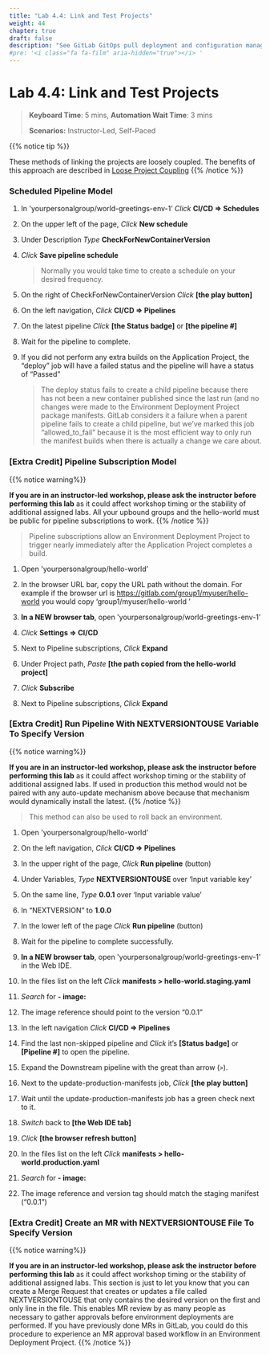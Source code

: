```yaml
---
title: "Lab 4.4: Link and Test Projects"
weight: 44
chapter: true
draft: false
description: "See GitLab GitOps pull deployment and configuration management in action."
#pre: '<i class="fa fa-film" aria-hidden="true"></i> '
---
```


# Lab 4.4: Link and Test Projects

> **Keyboard Time**: 5 mins, **Automation Wait Time**: 3 mins
>
> **Scenarios:** Instructor-Led, Self-Paced

{{% notice tip %}}

These methods of linking the projects are loosely coupled. The benefits of this approach are described in [Loose Project Coupling](https://gitlab.com/guided-explorations/gl-k8s-agent/gitops/envs/world-greetings-env-1#loose-project-coupling) 
{{% /notice %}}

### Scheduled Pipeline Model

1. In 'yourpersonalgroup/world-greetings-env-1’ *Click* **CI/CD => Schedules**

2. On the upper left of the page, *Click* **New schedule**

3. Under Description *Type* **CheckForNewContainerVersion**

4. *Click* **Save pipeline schedule**

   > Normally you would take time to create a schedule on your desired frequency.

5. On the right of CheckForNewContainerVersion *Click* **[the play button]**

6. On the left navigation, *Click* **CI/CD => Pipelines**

7. On the latest pipeline *Click* **[the Status badge]** or **[the pipeline \#]**

8. Wait for the pipeline to complete.

9. If you did not perform any extra builds on the Application Project, the “deploy” job will have a failed status and the pipeline will have a status of “Passed”

   > The deploy status fails to create a child pipeline because there has not been a new container published since the last run (and no changes were made to the Environment Deployment Project package manifests. GitLab considers it a failure when a parent pipeline fails to create a child pipeline, but we’ve marked this job “allowed_to_fail” because it is the most efficient way to only run the manifest builds when there is actually a change we care about.

### [Extra Credit] Pipeline Subscription Model

{{% notice warning%}}

**If you are in an instructor-led workshop, please ask the instructor before performing this lab** as it could affect workshop timing or the stability of additional assigned labs. All your upbound groups and the hello-world must be public for pipeline subscriptions to work.
{{% /notice %}}

> Pipeline subscriptions allow an Environment Deployment Project to trigger nearly immediately after the Application Project completes a build.

1. Open 'yourpersonalgroup/hello-world’

2. In the browser URL bar, copy the URL path without the domain. For example if the browser url is https://gitlab.com/group1/myuser/hello-world you would copy ‘group1/myuser/hello-world ’

3. **In a NEW browser tab**, open 'yourpersonalgroup/world-greetings-env-1’

4. *Click* **Settings => CI/CD**

5. Next to Pipeline subscriptions, *Click* **Expand**

6. Under Project path, *Paste* **[the path copied from the hello-world project]**

7. *Click* **Subscribe**

8. Next to Pipeline subscriptions, *Click* **Expand**

### [Extra Credit] Run Pipeline With NEXTVERSIONTOUSE Variable To Specify Version

{{% notice warning%}}

**If you are in an instructor-led workshop, please ask the instructor before performing this lab** as it could affect workshop timing or the stability of additional assigned labs. If used in production this method would not be paired with any auto-update mechanism above because that mechanism would dynamically install the latest.
{{% /notice %}}

> This method can also be used to roll back an environment.

1. Open 'yourpersonalgroup/hello-world’

2. On the left navigation, *Click* **CI/CD => Pipelines**

3. In the upper right of the page, *Click* **Run pipeline** (button)

4. Under Variables, *Type* **NEXTVERSIONTOUSE** over ‘Input variable key’

5. On the same line, *Type* **0.0.1** over ‘Input variable value’

6. In  “NEXTVERSION” to **1.0.0**
7. In the lower left of the page *Click* **Run pipeline** (button)
8. Wait for the pipeline to complete successfully.
9. **In a NEW browser tab**, open 'yourpersonalgroup/world-greetings-env-1' in the Web IDE.

10. In the files list on the left *Click* **manifests > hello-world.staging.yaml**

11. *Search* for **- image:**

12. The image reference should point to the version “0.0.1”
13. In the left navigation *Click* **CI/CD => Pipelines**
14. Find the last non-skipped pipeline and *Click* it’s **[Status badge]** or **[Pipeline \#]** to open the pipeline.
15. Expand the Downstream pipeline with the great than arrow (`>`).
16. Next to the update-production-manifests job, *Click* **[the play button]**
17. Wait until the update-production-manifests job has a green check next to it.
18. *Switch* back to **[the Web IDE tab]**
19. *Click* **[the browser refresh button]**
20. In the files list on the left *Click* **manifests > hello-world.production.yaml**
21. *Search* for **- image:**
22. The image reference and version tag should match the staging manifest (“0.0.1”)

### [Extra Credit] Create an MR with NEXTVERSIONTOUSE File To Specify Version

{{% notice warning%}}

**If you are in an instructor-led workshop, please ask the instructor before performing this lab** as it could affect workshop timing or the stability of additional assigned labs. This section is just to let you know that you can create a Merge Request that creates or updates a file called NEXTVERSIONTOUSE that only contains the desired version on the first and only line in the file. This enables MR review by as many people as necessary to gather approvals before environment deployments are performed. If you have previously done MRs in GitLab, you could do this procedure to experience an MR approval based workflow in an Environment Deployment Project. 
{{% /notice %}}
